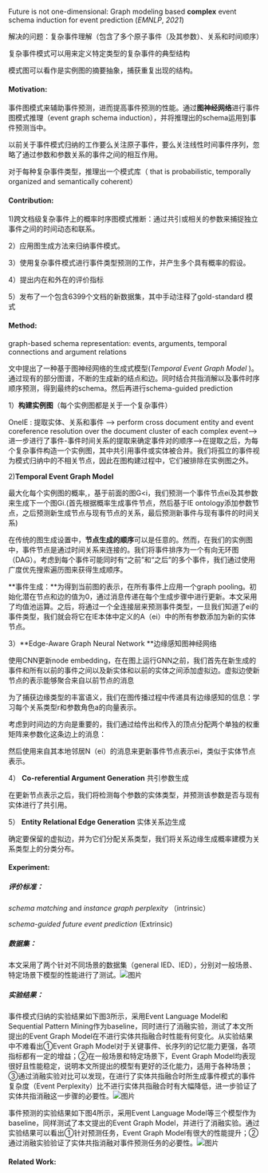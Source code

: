 Future is not one-dimensional: Graph modeling based **complex** event schema induction for event prediction (*EMNLP*, *2021*)

解决的问题：复杂事件理解（包含了多个原子事件（及其参数）、关系和时间顺序）

复杂事件模式可以用来定义特定类型的复杂事件的典型结构

模式图可以看作是实例图的摘要抽象，捕获重复出现的结构。

#### Motivation:

事件图模式来辅助事件预测，进而提高事件预测的性能。通过**图神经网络**进行事件图模式推理（event graph schema induction），并将推理出的schema运用到事件预测当中。

以前关于事件模式归纳的工作要么关注原子事件，要么关注线性时间事件序列，忽略了通过参数和参数关系的事件之间的相互作用。

对于每种复杂事件类型，推理出一个模式库（ that is probabilistic, temporally organized and semantically coherent）

#### Contribution:

1)跨文档级复杂事件上的概率时序图模式推断：通过共引或相关的参数来捕捉独立事件之间的时间动态和联系。

2）应用图生成方法来归纳事件模式。

3）使用复杂事件模式进行事件类型预测的工作，并产生多个具有概率的假设。

4）提出内在和外在的评价指标

5）发布了一个包含6399个文档的新数据集，其中手动注释了gold-standard 模式

#### Method:

graph-based schema representation: events, arguments, temporal connections and argument relations

文中提出了一种基于图神经网络的生成式模型(*Temporal Event Graph Model* )。通过现有的部分图谱，不断的生成新的结点和边。同时结合共指消解以及事件时序顺序预测，得到最终的schema。然后再进行schema-guided prediction

1）**构建实例图**（每个实例图都是关于一个复杂事件）

OneIE : 提取实体、关系和事件 --> perform cross document entity and event coreference resolution over the document cluster of each complex event-->进一步进行了事件-事件时间关系的提取来确定事件对的顺序-->在提取之后，为每个复杂事件构造一个实例图，其中共引用事件或实体被合并。我们将孤立的事件视为模式归纳中的不相关节点，因此在图构建过程中，它们被排除在实例图之外。

2)**Temporal Event Graph Model** 

最大化每个实例图的概率,，基于前面的图G<i，我们预测一个事件节点ei及其参数来生成下一个图Gi.(首先根据概率生成事件节点，然后基于IE ontology添加参数节点，之后预测新生成节点与现有节点的关系，最后预测新事件与现有事件的时间关系)

在传统的图生成设置中，**节点生成的顺序**可以是任意的。然而，在我们的实例图中，事件节点是通过时间关系来连接的。我们将事件排序为一个有向无环图（DAG）。考虑到每个事件可能同时有“之前”和“之后”的多个事件，我们通过使用广度优先搜索遍历图来获得生成顺序。

**事件生成：**为得到当前图的表示，在所有事件上应用一个graph pooling。初始化潜在节点和边的值为0，通过消息传递在每个生成步骤中进行更新。本文采用了均值池运算。之后，将通过一个全连接层来预测事件类型，一旦我们知道了ei的事件类型，我们就会将它在IE本体中定义的A（ei）中的所有参数添加为新的实体节点。

3）**Edge-Aware Graph Neural Network **边缘感知图神经网络

使用CNN更新node embedding，在在图上运行GNN之前，我们首先在新生成的事件和所有以前的事件之间以及新实体和以前的实体之间添加虚拟边。虚拟边使新节点的表示能够聚合来自以前节点的消息

为了捕获边缘类型的丰富语义，我们在图传播过程中传递具有边缘感知的信息：学习每个关系类型r和参数角色a的向量表示。

考虑到时间边的方向是重要的，我们通过给传出和传入的顶点分配两个单独的权重矩阵来参数化这条边上的消息：

然后使用来自其本地邻居N（ei）的消息来更新事件节点表示ei，类似于实体节点表示。

4） **Co-referential Argument Generation** 共引参数生成

在更新节点表示之后，我们将检测每个参数的实体类型，并预测该参数是否与现有实体进行了共引用。

5） **Entity Relational Edge Generation** 实体关系边生成

确定要保留的虚拟边，并为它们分配关系类型，我们将关系边缘生成概率建模为关系类型上的分类分布。

#### Experiment:

##### 评价标准：

*schema matching* and *instance graph perplexity* （intrinsic）

*schema-guided future event prediction* (Extrinsic)

##### 数据集：

本文采用了两个针对不同场景的数据集（general IED、IED），分别对一般场景、特定场景下模型的性能进行了测试。![图片](https://mmbiz.qpic.cn/sz_mmbiz_png/7FDdzianu7mKUEtvXSXVK3OibBt2YHGwEAggrW73ZBicoNNpogT0JAb74ucYeQe0T74PE4Ficia4S8nuec0vo73De0w/640?wx_fmt=png&wxfrom=5&wx_lazy=1&wx_co=1)

##### 实验结果：

事件模式归纳的实验结果如下图3所示，采用Event Language Model和Sequential Pattern Mining作为baseline，同时进行了消融实验，测试了本文所提出的Event Graph Model在不进行实体共指融合时性能有何变化。从实验结果中不难看出①Event Graph Model对于关键事件、长序列的记忆能力更强，各项指标都有一定的增益；②在一般场景和特定场景下，Event Graph Model均表现很好且性能稳定，说明本文所提出的模型有更好的泛化能力，适用于各种场景；③通过消融实验对比可以发现，在进行了实体共指融合时所生成事件模式的事件复杂度（Event Perplexity）比不进行实体共指融合时有大幅降低，进一步验证了实体共指消融这一步骤的必要性。![图片](https://mmbiz.qpic.cn/sz_mmbiz_png/7FDdzianu7mKUEtvXSXVK3OibBt2YHGwEARJ3Tn6l7BO8ash3cXMn1L3EGPpcYMXZxFeo3Ed50n890Ogwhb7QYCw/640?wx_fmt=png&wxfrom=5&wx_lazy=1&wx_co=1)

 事件预测的实验结果如下图4所示，采用Event Language Model等三个模型作为baseline，同样测试了本文提出的Event Graph Model，并进行了消融实验。通过实验结果可以看出①针对预测任务，Event Graph Model有很大的性能提升；②通过消融实验验证了实体共指消融对事件预测任务的必要性。![图片](https://mmbiz.qpic.cn/sz_mmbiz_jpg/7FDdzianu7mKUEtvXSXVK3OibBt2YHGwEAE0OCpVEue51NPunpyQWBCtwleXvVpicJkUSSM2q9twe2Yia3H4Sx78FQ/640?wx_fmt=jpeg&wxfrom=5&wx_lazy=1&wx_co=1)

#### Related Work:

